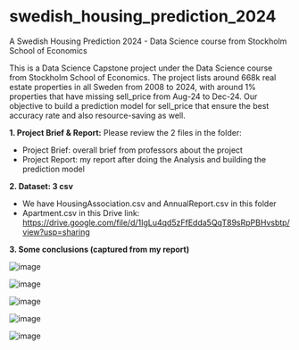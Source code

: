 # swedish_housing_prediction_2024
A Swedish Housing Prediction 2024 - Data Science course from Stockholm School of Economics

This is a Data Science Capstone project under the Data Science course from Stockholm School of Economics.
The project lists around 668k real estate properties in all Sweden from 2008 to 2024, with around 1% properties that have missing sell_price from Aug-24 to Dec-24. Our objective to build a prediction model for sell_price that ensure the best accuracy rate and also resource-saving as well.

**1. Project Brief & Report:**
Please review the 2 files in the folder:
- Project Brief: overall brief from professors about the project
- Project Report: my report after doing the Analysis and building the prediction model

**2. Dataset: 3 csv**
- We have HousingAssociation.csv and AnnualReport.csv in this folder
- Apartment.csv in this Drive link: https://drive.google.com/file/d/1IgLu4qd5zFfEdda5QqT89sRpPBHvsbtp/view?usp=sharing

**3. Some conclusions (captured from my report)**

![image](https://github.com/user-attachments/assets/229a4404-eea6-4908-9c7a-81df6a98a89d)


![image](https://github.com/user-attachments/assets/a88e1ed7-5f3a-48ae-83d9-afc681bdae21)

![image](https://github.com/user-attachments/assets/6d05755f-3b85-49f9-bcfc-b433cb7c8123)

![image](https://github.com/user-attachments/assets/b088456d-819e-4c2c-aae1-0e19aa4838b6)

![image](https://github.com/user-attachments/assets/db6da967-6ff9-41f0-abaa-cb8a7b32fdd4)
